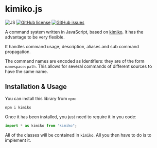 # kimiko.js

![JS](https://img.shields.io/badge/language-JS-9B599A.svg?style=flat-square)
[![GitHub license](https://img.shields.io/badge/license-MIT-blue.svg?style=flat-square)](https://raw.githubusercontent.com/AperLambda/kimiko.js/master/LICENSE)
[![GitHub issues](https://img.shields.io/github/issues/AperLambda/kimiko.js.svg?style=flat-square)](https://github.com/AperLambda/kimiko.js/issues/)

A command system written in JavaScript, based on [kimiko](https://github.com/AperLambda/kimiko/). It has the advantage to be very flexible.

It handles command usage, description, aliases and sub command propagation.

The command names are encoded as Identifiers: they are of the form `namespace:path`. This allows for several commands of different sources to have the same name.

## Installation & Usage

You can install this library from `npm`:

```sh
npm i kimiko
```

Once it has been installed, you just need to require it in you code:

```js
import * as kimiko from "kimiko";
```

All of the classes will be contained in `kimiko`. All you then have to do is to implement it.
